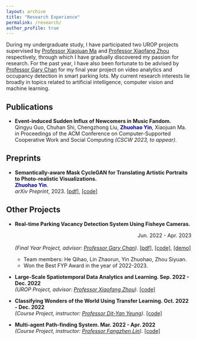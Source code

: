 ```yaml
---
layout: archive
title: "Research Experience"
permalink: /research/
author_profile: true
---
```


During my undergraduate study, I have participated two UROP projects supervised by [Professor Xiaojuan Ma](https://www.cse.ust.hk/~mxj/) and [Professor Xiaofang Zhou](https://sites.google.com/view/xiaofang-zhou) respectively, through which I have gradually discovered my passion for research. For the past year, I have also been fortunate to be advised by [Professor Gary Chan](https://www.cse.ust.hk/~gchan/) for my final year project on video analytics and occupancy detection in smart parking lots. My current research interests lie broadly in topics related to artificial intelligence, computer vision and machine learning.

## Publications

- **Event-induced Sudden Influx of Newcomers in Music Fandom.**\
Qingyu Guo, Chuhan Shi, Chengzhong Liu, <span style="color:darkblue">**Zhuohao Yin**</span>, Xiaojuan Ma.\
in Proceedings of the ACM Conference on Computer-Supported Cooperative Work and Social Computing *(CSCW 2023, to appear)*.

## Preprints

- **Semantically-aware Mask CycleGAN for Translating Artistic Portraits to Photo-realistic Visualizations.**\
<span style="color:darkblue">**Zhuohao Yin**</span>.\
*arXiv Preprint*, 2023. [[pdf]](https://arxiv.org/pdf/2306.06577.pdf), [[code]](https://github.com/Thomas-YIN/Semantically-aware-Mask-CycleGAN)

## Other Projects

- **Real-time Parking Vacancy Detection System Using Fisheye Cameras.**<div style="text-align: right"> Jun. 2022 - Apr. 2023</div>\
*(Final Year Project, advisor: [Professor Gary Chan](https://www.cse.ust.hk/~gchan/))*. [[pdf]](http://thomas-yin.github.io/files/report.pdf), [[code]](https://github.com/lzr5198/carpark-vacancy-detection-system), [[demo]](https://www.youtube.com/watch?v=KC4RcZ52hQg)

    - Team members: He Qihao, Lin Zhaorun, Yin Zhuohao, Zhou Siyuan.
    - Won the Best FYP Award in the year of 2022-2023.

- **Large-Scale Spatiotemporal Data Analytics and Learning. Sep. 2022 - Dec. 2022**\
*(UROP Project, advisor: [Professor Xiaofang Zhou](https://sites.google.com/view/xiaofang-zhou))*. [[code]](https://github.com/Thomas-YIN/Large-Scale-Spatiotemporal-Data-Analytics-and-Learning)
    
- **Classifying Wonders of the World Using Transfer Learning. Oct. 2022 - Dec. 2022**\
*(Course Project, instructor: [Professor Dit-Yan Yeung](https://sites.google.com/view/dyyeung))*. [[code]](https://github.com/Thomas-YIN/Classifying-Wonders-of-the-World-Using-Transfer-Learning)

- **Multi-agent Path-finding System. Mar. 2022 - Apr. 2022**\
*(Course Project, instructor: [Professor Fangzhen Lin](https://cse.hkust.edu.hk/~flin/))*. [[code]](https://github.com/Thomas-YIN/Multi-agent-Path-finding-System)
